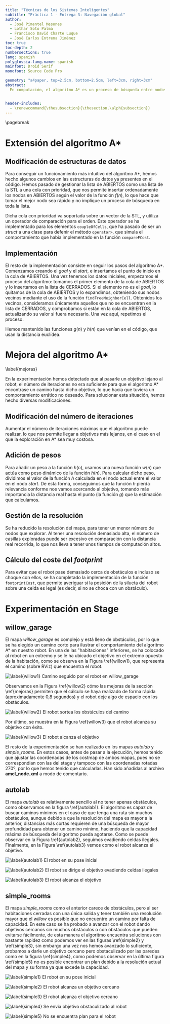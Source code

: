 ```yaml
---
title: "Técnicas de los Sistemas Inteligentes"
subtitle: "Práctica 1 - Entrega 3: Navegación global"
author:
  - José Pimentel Mesones
  - Lothar Soto Palma
  - Francisco David Charte Luque
  - José Carlos Entrena Jiménez
toc: true
toc-depth: 2
numbersections: true
lang: spanish
polyglossia-lang.name: spanish
mainfont: Droid Serif
monofont: Source Code Pro

geometry: "a4paper, top=2.5cm, bottom=2.5cm, left=3cm, right=3cm"
abstract:
  En computación, el algoritmo A* es un proceso de búsqueda entre nodos de un grafo, que usa una heurística de estimación del coste hasta la solución, una función usualmente llamada $h(n)$, y una función de coste, $g(n)$, cuya suma nos da una estimación del coste de llegar de un nodo a una solución del problema. En esta práctica se ha completado una implementación del algoritmo A* con el uso de una cola con prioridad para la gestión de la lista de nodos abiertos, y lo hemos probado en distintos mundos para comprobar su efectividad.


header-includes:
  - \renewcommand{\thesubsection}{\thesection.\alph{subsection}}
---
```


\pagebreak

# Extensión del algoritmo A*

## Modificación de estructuras de datos

Para conseguir un funcionamiento más intuitivo del algoritmo A*, hemos hecho algunos cambios en las estructuras de datos ya presentes en el código. Hemos pasado de gestionar la lista de ABIERTOS como una lista de la STL a una cola con prioridad, que nos permite insertar ordenadamente los nodos en ABIERTOS según el valor de la función $f(n)$, lo que hace que tomar el mejor nodo sea rápido y no implique un proceso de búsqueda en toda la lista.

Dicha cola con prioridad va soportada sobre un vector de la STL, y utiliza un operador de comparación para el orden. Este operador se ha implementado para los elementos `coupleOfCells`, que ha pasado de ser un *struct* a una clase para defenir el método `operator>`, que simula el comportamiento que había implementado en la función `compareFCost`.

## Implementación

El resto de la implementación consiste en seguir los pasos del algoritmo A*. Comenzamos creando el _goal_ y el _start_, e insertamos el punto de inicio en la cola de ABIERTOS. Una vez tenemos los datos iniciales, empezamos el proceso del algoritmo: tomamos el primer elemento de la cola de ABIERTOS y lo insertamos en la lista de CERRADOS. Si el elemento no es el _goal_, lo quitamos de la cola de ABIERTOS y lo expandimos, obteniendo sus nodos vecinos mediante el uso de la función `findFreeNeighborCell`. Obtenidos los vecinos, consideramos únicamente aquellos que no se encuentran en la lista de CERRADOS, y comprobamos si están en la cola de ABIERTOS, actualizando su valor si fuera necesario. Una vez aquí, repetimos el proceso.

Hemos mantenido las funciones $g(n)$ y $h(n)$ que venían en el código, que usan la distancia euclídea.

# Mejora del algoritmo A*
\label{mejoras}

En la experimentación hemos detectado que al pasarle un objetivo lejano al robot, el número de iteraciones no era suficiente para que el algoritmo A* encontrase un camino hasta dicho objetivo, lo que hacía que tuviera un comportamiento errático no deseado. Para solucionar esta situación, hemos hecho diversas modificaciones.

## Modificación del número de iteraciones

Aumentar el número de iteraciones máximas que el algoritmo puede realizar, lo que nos permite llegar a objetivos más lejanos, en el caso en el que la exploración en A* sea muy costosa.

## Adición de pesos

Para añadir un peso a la función $h(n)$, usamos una nueva función $w(n)$ que actúa como peso dinámico de la función $h(n)$. Para calcular dicho peso, dividimos el valor de la función $h$ calculada en el nodo actual entre el valor en el nodo _start_. De esta forma, conseguimos que la función $h$ pierda relevancia conforme nos vamos acercando al objetivo, tomando más importancia la distancia real hasta el punto (la función $g$) que la estimación que calculamos.

## Gestión de la resolución

Se ha reducido la resolución del mapa, para tener un menor número de nodos que explorar. Al tener una resolución demasiado alta, el número de casillas exploradas puede ser excesivo en comparación con la distancia real recorrida, lo que nos lleva a tener unos tiempos de computación altos.

## Cálculo del coste del *footprint*

Para evitar que el robot pase demasiado cerca de obstáculos e incluso se choque con ellos, se ha completado la implementación de la función `footprintCost`, que permite averiguar si la posición de la silueta del robot sobre una celda es legal (es decir, si no se choca con un obstáculo).

# Experimentación en Stage

## willow_garage

El mapa *willow_garage* es complejo y está lleno de obstáculos, por lo que se ha elegido un camino corto para ilustrar el comportamiento del algoritmo A* en nuestro robot. En una de las "habitaciones" inferiores, se ha colocado al robot en un extremo y se le ha ubicado el objetivo en el extremo opuesto de la habitación, como se observa en la Figura \ref{willow1}, que representa el camino (sobre RViz) que encuentra el robot.

![\label{willow1} Camino seguido por el robot en *willow_garage*](img/willow_1.png)

Observamos en la Figura \ref{willow2} cómo las mejoras de la sección \ref{mejoras} permiten que el cálculo se haya realizado de forma rápida (aproximadamente 0,8 segundos) y el robot deje algo de espacio con los obstáculos.

![\label{willow2} El robot sortea los obstáculos del camino](img/willow_2.png)

Por último, se muestra en la Figura \ref{willow3} que el robot alcanza su objetivo con éxito.

![\label{willow3} El robot alcanza el objetivo](img/willow_3.png)

El resto de la experimentación se han realizado en los mapas *autolab* y *simple_rooms*. En estos casos, antes de pasar a la ejecución, hemos tenido que ajustar las coordenadas de los costmap de ambos mapas, pues no se correspondian con las del stage y tampoco con las coordenadas rotadas 270º, por lo que hemos tenido que calcularlas. Han sido añadidas al archivo **amcl_node.xml** a modo de comentario.

## autolab

El mapa *autolab* es relativamente sencillo al no tener apenas obstáculos, como observamos en la figura \ref{autolab1}. El algoritmo es capaz de buscar caminos mínimos en el caso de que tenga una ruta sin muchos obstáculos, aunque debido a que la resolución del mapa es mayor a la anterior, distancias más cortas requieren de una búsqueda de mayor profundidad para obtener un camino mínimo, haciendo que la capacidad máxima de búsqueda del algoritmo pueda agotarse. Como se puede observar en la Figura \ref{autolab2}, seguimos evadiendo celdas ilegales. Finalmente, en la Figura \ref{autolab3} vemos como el robot alcanza el objetivo.

![\label{autolab1} El robot en su pose inicial](img/autolab_1.png)

![\label{autolab2} El robot se dirige el objetivo evadiendo celdas ilegales](img/autolab_2.png)

![\label{autolab3} El robot alcanza el objetivo](img/autolab_3.png)

## simple_rooms

El mapa *simple_rooms* como el anterior carece de obstáculos, pero al ser habitaciones cerradas con una única salida y tener también una resolución mayor que el *willow* es posible que no encuentre un camino por falta de capacidad. En este caso se ha probado a avanzar con el robot dando objetivos cercanos sin muchos obstáculos o con obstáculos que pueden evitarse fácilmente, de esta manera el algoritmo encuentra soluciones con bastante rapidez como podemos ver en las figuras \ref{simple2} y \ref{simple3}, sin embargo una vez nos hemos avanzado lo suficiente, probamos a darle un objetivo cercano pero obstaculizado por las paredes como en la figura \ref{simple4}, como podemos observar en la última figura \ref{simple5} no es posible encontrar un plan debido a la resolución actual del mapa y su forma ya que excede la capacidad.

![\label{simple1} El robot en su pose inicial](img/simple_1.png)

![\label{simple2} El robot alcanza un objetivo cercano](img/simple_2.png)

![\label{simple3} El robot alcanza el objetivo cercano](img/simple_3.png)

![\label{simple4} Se envia objetivo obstaculizado al robot](img/simple_4.png)

![\label{simple5} No se encuentra plan para el robot](img/simple_5.png)
